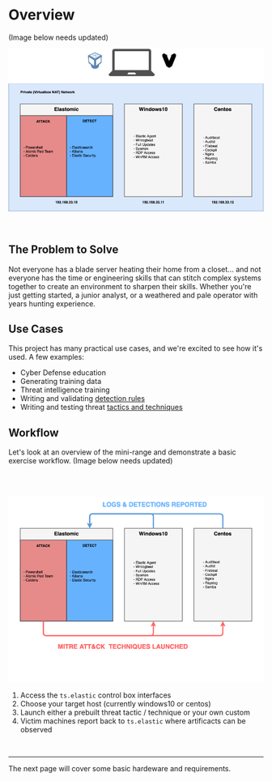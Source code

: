 # Overview
(Image below needs updated)
<br>
<p align="center">
<img src="/images/ts-topology2.png">
</p>
<br>

## The Problem to Solve

Not everyone has a blade server heating their home from a closet... and not everyone has the time or engineering skills that can stitch  complex systems together to create an environment to sharpen their skills. Whether you're just getting started, a junior analyst, or a weathered and pale operator with years hunting experience.


## Use Cases

This project has many practical use cases, and we're excited to see how it's used. A few examples:

- Cyber Defense education
- Generating training data
- Threat intelligence training
- Writing and validating [detection rules](https://github.com/elastic/detection-rules)
- Writing and testing threat [tactics and techniques](https://attack.mitre.org/tactics/enterprise/)


## Workflow

Let's look at an overview of the mini-range and demonstrate a basic exercise workflow.
(Image below needs updated)

<br>
<br>
<p align="center">
<img src="/images/ts-workflow2.png">
</p>

1. Access the `ts.elastic` control box interfaces
1. Choose your target host (currently windows10 or centos)
2. Launch either a prebuilt threat tactic / technique or your own custom
3. Victim machines report back to `ts.elastic` where artificacts can be observed

<br>

---
The next page will cover some basic hardeware and requirements.